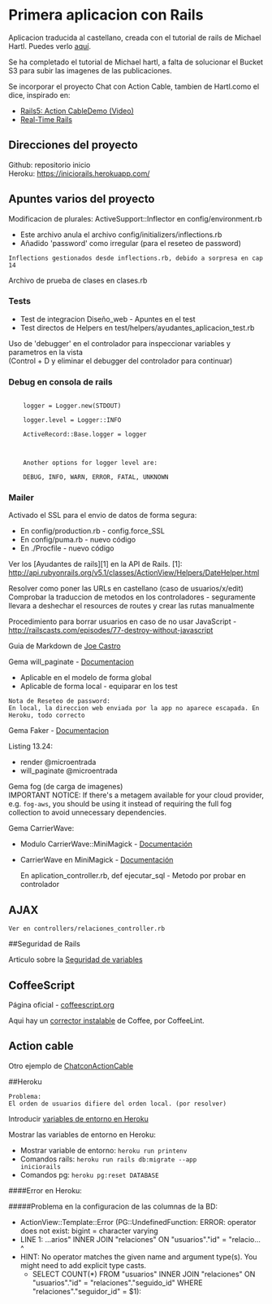 # Primera aplicacion con Rails

Aplicacion traducida al castellano, creada con el tutorial de rails de Michael Hartl. Puedes verlo [aquí](https://www.railstutorial.org).

Se ha completado el tutorial de Michael hartl, a falta de solucionar el Bucket S3 para subir las imagenes de las publicaciones.

Se incorporar el proyecto Chat con Action Cable, tambien de Hartl.como el dice, inspirado en:  
* [Rails5: Action CableDemo (Video)](https://medium.com/@dhh/rails-5-action-cable-demo-8bba4ccfc55e)
* [Real-Time Rails](https://blog.heroku.com/real_time_rails_implementing_websockets_in_rails_5_with_action_cable)

## Direcciones del proyecto

Github: repositorio inicio  
Heroku: https://iniciorails.herokuapp.com/  

## Apuntes varios del proyecto

Modificacion de plurales: ActiveSupport::Inflector en config/environment.rb  
* Este archivo anula el archivo config/initializers/inflections.rb
* Añadido 'password' como irregular (para el reseteo de password)

~~~
Inflections gestionados desde inflections.rb, debido a sorpresa en cap 14
~~~
  
Archivo de prueba de clases en clases.rb

### Tests

* Test de integracion Diseño_web - Apuntes en el test
* Test directos de Helpers en test/helpers/ayudantes_aplicacion_test.rb

Uso de 'debugger' en el controlador para inspeccionar variables y parametros en la vista  
	(Control + D y eliminar el debugger del controlador para continuar)  

### Debug en consola de rails
<code>
	logger = Logger.new(STDOUT)<br>
	logger.level = Logger::INFO<br>
	ActiveRecord::Base.logger = logger<br>
	<br>
	Another options for logger level are:<br>
	DEBUG, INFO, WARN, ERROR, FATAL, UNKNOWN
</code>

### Mailer
Activado el SSL para el envio de datos de forma segura:  
* En config/production.rb - config.force_SSL  
* En config/puma.rb - nuevo código  
* En ./Procfile - nuevo código  
  
Ver los [Ayudantes de rails][1] en la API de Rails.
	[1]: http://api.rubyonrails.org/v5.1/classes/ActionView/Helpers/DateHelper.html  
  
Resolver como poner las URLs en castellano (caso de usuarios/x/edit)  
	Comprobar la traduccion de metodos en los controladores - seguramente llevara a deshechar el resources de routes y crear las rutas manualmente

Procedimiento para borrar usuarios en caso de no usar JavaScript - <http://railscasts.com/episodes/77-destroy-without-javascript>

Guia de Markdown de [Joe Castro](http://joedicastro.com/pages/markdown.html)

Gema will_paginate - [Documentacion](https://github.com/mislav/will_paginate/wiki/API-documentation)
* Aplicable en el modelo de forma global
* Aplicable de forma local - equiparar en los test

~~~
Nota de Reseteo de password:  
En local, la direccion web enviada por la app no aparece escapada. En Heroku, todo correcto
~~~

Gema Faker - [Documentacion](https://github.com/stympy/faker)

Listing 13.24:  
* render @microentrada
* will_paginate @microentrada

Gema fog (de carga de imagenes)  
	IMPORTANT NOTICE:
	If there's a metagem available for your cloud provider, e.g. `fog-aws`,
	you should be using it instead of requiring the full fog collection to avoid
	unnecessary dependencies.

Gema CarrierWave:  
* Modulo CarrierWave::MiniMagick - [Documentación](http://www.rubydoc.info/github/jnicklas/carrierwave/CarrierWave/MiniMagick)  
* CarrierWave en MiniMagick - [Documentación](https://github.com/carrierwaveuploader/carrierwave#using-minimagick)


	En aplication_controller.rb, def ejecutar_sql - Metodo por probar en controlador

## AJAX

	Ver en controllers/relaciones_controller.rb

##Seguridad de Rails

Articulo sobre la [Seguridad de variables](https://aloneinthebotnet.wordpress.com/2015/11/23/seguridad-y-variables-de-entorno-en-una-aplicacion-rails/)

## CoffeeScript

Página oficial - [coffeescript.org](http://www.coffeescript.org)

Aqui hay un [corrector instalable](http://www.coffeelint.org/) de Coffee, por CoffeeLint.

## Action cable

Otro ejemplo de [ChatconActionCable](https://hectorperezarenas.com/2015/12/26/rails-5-tutorial-how-to-create-a-chat-with-action-cable/)

##Heroku

~~~
Problema:  
El orden de usuarios difiere del orden local. (por resolver)
~~~

Introducir [variables de entorno en Heroku](https://medium.com/@MiguelCasas/variables-de-entorno-uso-en-heroku-13bd008afb19)

Mostrar las variables de entorno en Heroku:  
* Mostrar variable de entorno: <code>heroku run printenv</code>
* Comandos rails: <code>heroku run rails db:migrate --app iniciorails</code>
* Comandos pg: <code>heroku pg:reset DATABASE</code> 

####Error en Heroku:

  #####Problema en la configuracion de las columnas de la BD:
  * ActionView::Template::Error (PG::UndefinedFunction: ERROR:  operator does not exist: bigint = character varying
  * LINE 1: ...arios" INNER JOIN "relaciones" ON "usuarios"."id" = "relacio...  
                                                               ^  
  * HINT:  No operator matches the given name and argument type(s). You might need to add explicit type casts.
    * SELECT COUNT(*) FROM "usuarios" INNER JOIN "relaciones" ON "usuarios"."id" = "relaciones"."seguido_id" WHERE "relaciones"."seguidor_id" = $1):





